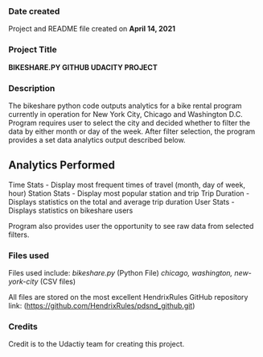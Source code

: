 ### Date created
Project and README file created on **April 14, 2021**

### Project Title
**BIKESHARE.PY GITHUB UDACITY PROJECT**

### Description
The bikeshare python code outputs analytics for a bike rental program currently in operation for New York City, Chicago and Washington D.C.
Program requires user to select the city and decided whether to filter the data by either month or day of the week.  After filter selection, the program provides a set data analytics output described below.

## Analytics Performed
Time Stats - Display most frequent times of travel (month, day of week, hour)
Station Stats - Display most popular station and trip
Trip Duration - Displays statistics on the total and average trip duration
User Stats - Displays statistics on bikeshare users

Program also provides user the opportunity to see raw data from selected filters.

### Files used
Files used include:
*bikeshare.py* (Python File)
*chicago, washington, new-york-city* (CSV files)

All files are stored on the most excellent HendrixRules GitHub repository
link: (https://github.com/HendrixRules/pdsnd_github.git)


### Credits
Credit is to the Udactiy team for creating this project.
